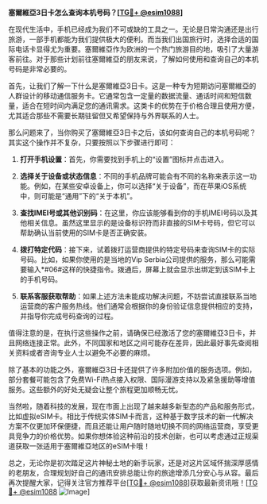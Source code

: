 **塞爾維亞3日卡怎么查询本机号码？[[TG💪+ @esim1088](https://t.me/s/esim1088)]**

在现代生活中，手机已经成为我们不可或缺的工具之一。无论是日常沟通还是出行旅游，一部手机都能为我们提供极大的便利。而当我们出国旅行时，选择合适的国际电话卡显得尤为重要。塞爾維亞作为欧洲的一个热门旅游目的地，吸引了大量游客前往。对于那些计划前往塞爾維亞的朋友来说，了解如何使用和查询自己的本机号码是非常必要的。

首先，让我们了解一下什么是塞爾維亞3日卡。这是一种专为短期访问塞爾維亞的人群设计的移动通信服务卡。它通常包含一定量的数据流量、通话时间和短信数量，适合在短时间内满足您的通讯需求。这类卡的优势在于价格合理且使用方便，尤其适合那些不需要长期驻留但又希望保持与外界联系的人士。

那么问题来了，当你购买了塞爾維亞3日卡之后，该如何查询自己的本机号码呢？其实这个操作并不复杂，只要按照以下步骤进行即可：

1. **打开手机设置**：首先，你需要找到手机上的“设置”图标并点击进入。
   
2. **选择关于设备或状态信息**：不同的手机品牌可能会有不同的名称来表示这一功能。例如，在某些安卓设备上，你可以选择“关于设备”，而在苹果iOS系统中，则可能是“通用”下的“关于本机”。

3. **查找IMEI号或其他识别码**：在这里，你应该能够看到你的手机IMEI号码以及其他相关信息。虽然这里显示的是设备标识符而非直接的SIM卡号码，但它可以帮助确认当前使用的SIM卡是否正确安装。

4. **拨打特定代码**：接下来，试着拨打运营商提供的特定号码来查询SIM卡的实际号码。比如，如果你使用的是当地的Vip Serbia公司提供的服务，那么可能需要输入*#06#这样的快捷指令。拨通后，屏幕上就会显示出绑定到该SIM卡上的手机号码。

5. **联系客服获取帮助**：如果上述方法未能成功解决问题，不妨尝试直接联系当地运营商的客户服务热线。他们通常会根据你的身份验证信息提供相应的支持，并指导你完成号码查询的过程。

值得注意的是，在执行这些操作之前，请确保已经激活了您的塞爾維亞3日卡，并且网络连接正常。此外，不同国家和地区之间可能存在差异，因此最好事先查阅相关资料或者咨询专业人士以避免不必要的麻烦。

除了基本的功能之外，塞爾維亞3日卡还提供了许多附加价值的服务选项。例如，部分套餐可能包含了免费Wi-Fi热点接入权限、国际漫游支持以及紧急援助等增值服务。这些额外的好处无疑会让整个旅程更加顺畅无忧。

当然啦，随着科技的发展，现在市面上出现了越来越多新型态的产品和服务形式，比如虚拟eSIM卡。相比于传统实体SIM卡而言，这种基于数字技术的新一代解决方案不仅更加环保便捷，而且还能让用户随时随地切换不同的网络运营商，享受更具竞争力的价格优势。如果你想体验这种前沿的技术创新，也可以考虑通过正规渠道获取一张适用于塞爾維亞地区的eSIM卡哦！

总之，无论你是初次踏足这片神秘土地的新手玩家，还是对这片区域怀揣深厚感情的老朋友，合理规划好自己的通讯安排总能让你的旅途增添几分安心与从容。最后再次提醒大家，记得关注官方推荐平台[[TG💪+ @esim1088](https://t.me/s/esim1088)]获取最新资讯哦！[[TG💪+ @esim1088](https://t.me/s/esim1088) ![Image](https://i.postimg.cc/4NQfJmqS/Snipaste-2025-05-13-00-14-12.png)]